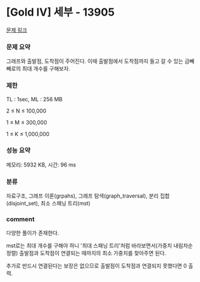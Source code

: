 
# [Gold IV] 세부 - 13905

[문제 링크](https://www.acmicpc.net/problem/13905)

### 문제 요약

<p> 그래프와 출발점, 도착점이 주어진다. 이때 출발점에서 도착점까지 들고 갈 수 있는 금빼빼로의 최대 개수를 구해보자. </p>

### 제한

TL : 1sec, ML : 256 MB

2 ≤ N ≤ 100,000

1 ≤ M ≤ 300,000

1 ≤ K ≤ 1,000,000

### 성능 요약

메모리: 5932 KB, 시간: 96 ms

### 분류

자료구조, 그래프 이론(grpahs), 그래프 탐색(graph_traversal), 분리 집합(disjoint_set), 최소 스패닝 트리(mst)

### comment

다양한 풀이가 존재한다.

mst로는 최대 개수를 구해야 하니 '최대 스패닝 트리'처럼 바라보면서(가중치 내림차순 정렬) 출발점과 도착점이 연결되는 때까지의 최소 가중치를 찾아주면 된다.

추가로 반드시 연결된다는 보장은 없으므로 출발점이 도착점과 연결되지 못했다면 0 출력.
